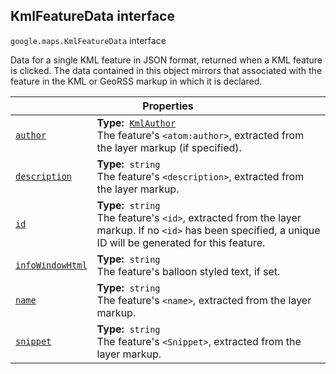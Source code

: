 
<devsite-heading text=" KmlFeatureData interface" for="KmlFeatureData" level="h2" link="" toc="" back-to-top=""><h2 id="KmlFeatureData" is-upgraded="">KmlFeatureData interface</h2></devsite-heading>
<p>
<code translate="no" dir="ltr"><span itemprop="path">google.maps</span>.<span itemprop="name">KmlFeatureData</span></code>
interface
</p>
<p>Data for a single KML feature in JSON format, returned when a KML feature is clicked. The data contained in this object mirrors that associated with the feature in the KML or GeoRSS markup in which it is declared.</p>
<div class="devsite-table-wrapper"><table class="properties responsive" summary="interface KmlFeatureData - Properties">
<thead>
<tr><th colspan="2">Properties</th>
</tr></thead>
<tbody>
<tr id="KmlFeatureData.author">
<td itemprop="property"><code translate="no" dir="ltr"><a class="secret-link" href="#KmlFeatureData.author"><span>author</span></a></code></td>
<td><div><strong>Type:</strong>&nbsp; <code translate="no" dir="ltr"><a href="KmlAuthor.md">KmlAuthor</a></code></div>
<div class="desc">The feature's <code translate="no" dir="ltr">&lt;atom:author&gt;</code>, extracted from the layer markup (if specified).</div></td>
</tr>
<tr id="KmlFeatureData.description">
<td itemprop="property"><code translate="no" dir="ltr"><a class="secret-link" href="#KmlFeatureData.description"><span>description</span></a></code></td>
<td><div><strong>Type:</strong>&nbsp; <code translate="no" dir="ltr">string</code></div>
<div class="desc">The feature's <code translate="no" dir="ltr">&lt;description&gt;</code>, extracted from the layer markup.</div></td>
</tr>
<tr id="KmlFeatureData.id">
<td itemprop="property"><code translate="no" dir="ltr"><a class="secret-link" href="#KmlFeatureData.id"><span>id</span></a></code></td>
<td><div><strong>Type:</strong>&nbsp; <code translate="no" dir="ltr">string</code></div>
<div class="desc">The feature's <code translate="no" dir="ltr">&lt;id&gt;</code>, extracted from the layer markup. If no <code translate="no" dir="ltr">&lt;id&gt;</code> has been specified, a unique ID will be generated for this feature.</div></td>
</tr>
<tr id="KmlFeatureData.infoWindowHtml">
<td itemprop="property"><code translate="no" dir="ltr"><a class="secret-link" href="#KmlFeatureData.infoWindowHtml"><span>infoWindowHtml</span></a></code></td>
<td><div><strong>Type:</strong>&nbsp; <code translate="no" dir="ltr">string</code></div>
<div class="desc">The feature's balloon styled text, if set.</div></td>
</tr>
<tr id="KmlFeatureData.name">
<td itemprop="property"><code translate="no" dir="ltr"><a class="secret-link" href="#KmlFeatureData.name"><span>name</span></a></code></td>
<td><div><strong>Type:</strong>&nbsp; <code translate="no" dir="ltr">string</code></div>
<div class="desc">The feature's <code translate="no" dir="ltr">&lt;name&gt;</code>, extracted from the layer markup.</div></td>
</tr>
<tr id="KmlFeatureData.snippet">
<td itemprop="property"><code translate="no" dir="ltr"><a class="secret-link" href="#KmlFeatureData.snippet"><span>snippet</span></a></code></td>
<td><div><strong>Type:</strong>&nbsp; <code translate="no" dir="ltr">string</code></div>
<div class="desc">The feature's <code translate="no" dir="ltr">&lt;Snippet&gt;</code>, extracted from the layer markup.</div></td>
</tr>
</tbody>
</table></div>
<script src="replace_links.js"></script>
